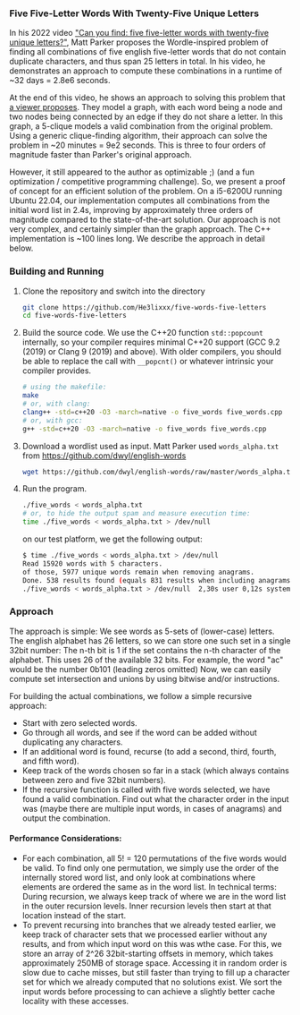 ### Five Five-Letter Words With Twenty-Five Unique Letters

In his 2022 video ["Can you find: five five-letter words with twenty-five
unique letters?"](https://youtu.be/_-AfhLQfb6w), Matt Parker proposes the
Wordle-inspired problem of finding all combinations of five english five-letter
words that do not contain duplicate characters, and thus span 25 letters in
total.  In his video, he demonstrates an approach to compute these combinations
in a runtime of ~32 days = 2.8e6 seconds.

At the end of this video, he shows an approach to solving this problem that [a
viewer proposes](https://gitlab.com/bpaassen/five_clique).  They model a graph,
with each word being a node and two nodes being connected by an edge if they do
not share a letter.  In this graph, a 5-clique models a valid combination from
the original problem.  Using a generic clique-finding algorithm, their approach
can solve the problem in ~20 minutes = 9e2 seconds.  This is three to four
orders of magnitude faster than Parker's original approach.

However, it still appeared to the author as optimizable ;) (and a fun
optimization / competitive programming challenge). So, we present a proof of
concept for an efficient solution of the problem. On a i5-6200U running Ubuntu
22.04, our implementation computes all combinations from the initial word list
in 2.4s, improving by approximately three orders of magnitude compared to the
state-of-the-art solution. Our approach is not very complex, and certainly
simpler than the graph approach.  The C++ implementation is ~100 lines long.
We describe the approach in detail below.


### Building and Running
1. Clone the repository and switch into the directory
   ```bash
   git clone https://github.com/He3lixxx/five-words-five-letters
   cd five-words-five-letters
   ```

2. Build the source code.  We use the C++20 function `std::popcount`
   internally, so your compiler requires minimal C++20 support (GCC 9.2 (2019)
   or Clang 9 (2019) and above). With older compilers, you should be able to
   replace the call with `__popcnt()` or whatever intrinsic your compiler
   provides.
   ```bash
   # using the makefile:
   make
   # or, with clang:
   clang++ -std=c++20 -O3 -march=native -o five_words five_words.cpp
   # or, with gcc:
   g++ -std=c++20 -O3 -march=native -o five_words five_words.cpp
   ```

3. Download a wordlist used as input. Matt Parker used `words_alpha.txt` from
   https://github.com/dwyl/english-words
   ```bash
   wget https://github.com/dwyl/english-words/raw/master/words_alpha.txt
   ```

3. Run the program.
   ```bash
   ./five_words < words_alpha.txt
   # or, to hide the output spam and measure execution time:
   time ./five_words < words_alpha.txt > /dev/null
   ```

   on our test platform, we get the following output:
   ```bash
   $ time ./five_words < words_alpha.txt > /dev/null
   Read 15920 words with 5 characters.
   of those, 5977 unique words remain when removing anagrams.
   Done. 538 results found (equals 831 results when including anagrams).
   ./five_words < words_alpha.txt > /dev/null  2,30s user 0,12s system 99% cpu 2,421 total
   ```

### Approach
The approach is simple: We see words as 5-sets of (lower-case) letters.  The
english alphabet has 26 letters, so we can store one such set in a single 32bit
number: The n-th bit is 1 if the set contains the n-th character of the
alphabet. This uses 26 of the available 32 bits.  For example, the word "ac"
would be the number 0b101 (leading zeros omitted) Now, we can easily compute
set intersection and unions by using bitwise and/or instructions.

For building the actual combinations, we follow a simple recursive approach:
* Start with zero selected words.
* Go through all words, and see if the word can be added without duplicating
  any characters.
* If an additional word is found, recurse (to add a second, third, fourth, and
  fifth word).
* Keep track of the words chosen so far in a stack (which always contains
  between zero and five 32bit numbers).
* If the recursive function is called with five words selected, we have found a
  valid combination.  Find out what the character order in the input was (maybe
  there are multiple input words, in cases of anagrams) and output the
  combination.

#### Performance Considerations:
* For each combination, all 5! = 120 permutations of the five words would be
  valid. To find only one permutation, we simply use the order of the
  internally stored word list, and only look at combinations where elements are
  ordered the same as in the word list.  In technical terms: During recursion,
  we always keep track of where we are in the word list in the outer recursion
  levels. Inner recursion levels then start at that location instead of the
  start.
* To prevent recursing into branches that we already tested earlier, we keep
  track of character sets that we processed earlier without any results, and
  from which input word on this was wthe case.  For this, we store an array of
  2^26 32bit-starting offsets in memory, which takes approximately 250MB of
  storage space.  Accessing it in random order is slow due to cache misses, but
  still faster than trying to fill up a character set for which we already
  computed that no solutions exist.  We sort the input words before processing
  to can achieve a slightly better cache locality with these accesses.
